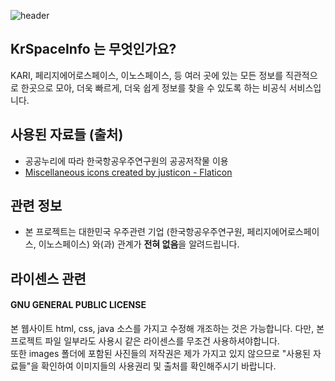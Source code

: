![header](https://capsule-render.vercel.app/api?type=waving&color=auto&height=300&section=header&text=KrSpaceInfoWeb&fontSize=70)

## KrSpaceInfo 는 무엇인가요?
KARI, 페리지에어로스페이스, 이노스페이스, 등 여러 곳에 있는 모든 정보를 직관적으로 한곳으로 모아, 더욱 빠르게, 더욱 쉽게 정보를 찾을 수 있도록 하는 비공식 서비스입니다.

## 사용된 자료들 (출처)
- 공공누리에 따라 한국항공우주연구원의 공공저작물 이용
- <a href="https://www.flaticon.com/free-icons/miscellaneous" title=" miscellaneous icons">Miscellaneous icons created by justicon - Flaticon</a>

## 관련 정보
- 본 프로젝트는 대한민국 우주관련 기업 (한국항공우주연구원, 페리지에어로스페이스, 이노스페이스) 와(과) 관계가 <strong>전혀 없음</strong>을 알려드립니다.

## 라이센스 관련
#### GNU GENERAL PUBLIC LICENSE
본 웹사이트 html, css, java 소스를 가지고 수정해 개조하는 것은 가능합니다. 다만, 본 프로젝트 파일 일부라도 사용시 같은 라이센스를 무조건 사용하셔야합니다.<br/>
또한 images 폴더에 포함된 사진들의 저작권은 제가 가지고 있지 않으므로 "사용된 자료들"을 확인하여 이미지들의 사용권리 및 출처를 확인해주시기 바랍니다.
